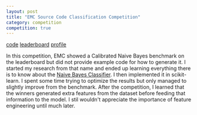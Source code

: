 ```yaml
---
layout: post
title: "EMC Source Code Classification Competition"
category: competition
competition: true
---
```


[code](https://github.com/mrphilroth/kaggle-emc) [leaderboard](http://www.kaggle.com/c/emc-data-science/leaderboard) [profile](http://www.kaggle.com/users/25160/proth)

In this competition, EMC showed a Calibrated Naive Bayes benchmark on
the leaderboard but did not provide example code for how to generate
it. I started my research from that name and ended up learning
everything there is to know about the [Naive Bayes
Classifier](http://en.wikipedia.org/wiki/Naive_Bayes_classifier). I
then implemented it in scikit-learn. I spent some time trying to
optimize the results but only managed to slightly improve from the
benchmark. After the competition, I learned that the winners generated
extra features from the dataset before feeding that information to the
model. I stil wouldn't appreciate the importance of feature
engineering until much later.
